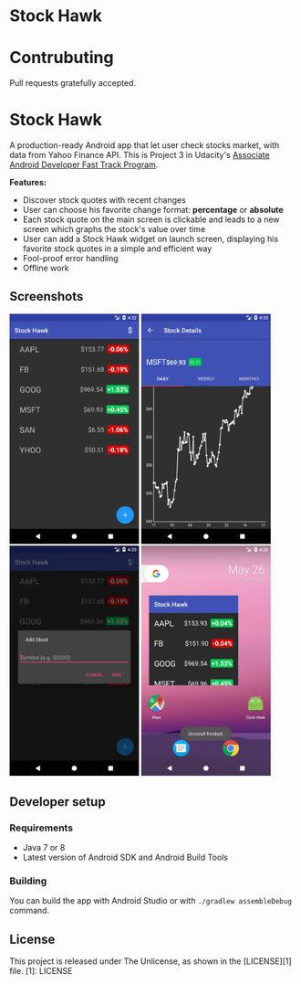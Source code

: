 # Stock Hawk 

# Contrubuting

Pull requests gratefully accepted.

Stock Hawk
==================

A production-ready Android app that let user check stocks market, with data from Yahoo Finance API.
This is Project 3 in Udacity's [Associate Android Developer Fast Track Program](https://www.udacity.com/course/android-developer-nanodegree-by-google--nd801).

**Features:**

- Discover stock quotes with recent changes
- User can choose his favorite change format: **percentage** or **absolute**
- Each stock quote on the main screen is clickable and leads to a new screen which graphs the stock's value over time
- User can add a Stock Hawk widget on launch screen, displaying his favorite stock quotes in a simple and efficient way
- Fool-proof error handling
- Offline work

Screenshots
-----------

<img width="45%" src=".github/main.png" />
<img width="45%" src=".github/detail.png" />
<img width="45%" src=".github/dialog.png" />
<img width="45%" src=".github/widget.png" />

Developer setup
---------------

### Requirements

- Java 7 or 8
- Latest version of Android SDK and Android Build Tools

### Building

You can build the app with Android Studio or with `./gradlew assembleDebug` command.

License
-------

This project is released under The Unlicense, as shown in the [LICENSE][1] file.
[1]: LICENSE
